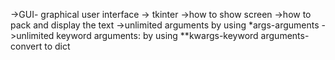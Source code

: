 ->GUI- graphical user interface
-> tkinter
->how to show screen
->how to pack and display the text
->unlimited arguments
by using *args-arguments
->unlimited keyword arguments:
by using **kwargs-keyword arguments-convert to dict
